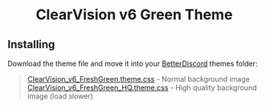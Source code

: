 [release-badge]: https://img.shields.io/github/v/release/ClearVision/ClearVision-v6?include_prereleases&style=flat-square
[release-link]: https://github.com/ClearVision/ClearVision-v6/releases
[license-badge]: https://img.shields.io/github/license/ClearVision/ClearVision-v6?style=flat-square
[license-link]: https://github.com/ClearVision/ClearVision-v6/blob/master/LICENSE
[discord-badge]: https://discord.com/api/guilds/212324635356692500/widget.png?style=shield
[discord-link]: https://clearvision.gitlab.io/join
[issues-badge]: https://img.shields.io/github/issues/ClearVision/ClearVision-v6?style=flat-square
[issues-link]: https://github.com/ClearVision/ClearVision-v6/issues
[prs-badge]: https://img.shields.io/github/issues-pr/ClearVision/ClearVision-v6?style=flat-square
[prs-link]: https://github.com/ClearVision/ClearVision-v6/pulls

<div align="center">

# ClearVision v6 Green Theme
</div>

## Installing
Download the theme file and move it into your [BetterDiscord](https://betterdiscord.app) themes folder:

>[ClearVision_v6_FreshGreen.theme.css](https://github.com/CDzungx/ClearVision-v6/releases/download/6.2.0/ClearVision_v6_FreshGreen.theme.css) - Normal background image <br>
>[ClearVision_v6_FreshGreen_HQ.theme.css](https://github.com/CDzungx/ClearVision-v6/releases/download/6.2.0/ClearVision_v6_FreshGreen_HQ.theme.css) - High quality background image (load slower)
